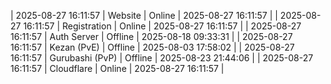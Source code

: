 | 2025-08-27 16:11:57 | Website | Online | 2025-08-27 16:11:57 |
| 2025-08-27 16:11:57 | Registration | Online | 2025-08-27 16:11:57 |
| 2025-08-27 16:11:57 | Auth Server | Offline | 2025-08-18 09:33:31 |
| 2025-08-27 16:11:57 | Kezan (PvE) | Offline | 2025-08-03 17:58:02 |
| 2025-08-27 16:11:57 | Gurubashi (PvP) | Offline | 2025-08-23 21:44:06 |
| 2025-08-27 16:11:57 | Cloudflare | Online | 2025-08-27 16:11:57 |
